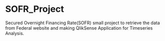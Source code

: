 # SOFR_Project
Secured Overnight Financing Rate(SOFR) small project to retrieve the data from Federal website and making QlikSense Application for Timeseries Analysis. 
